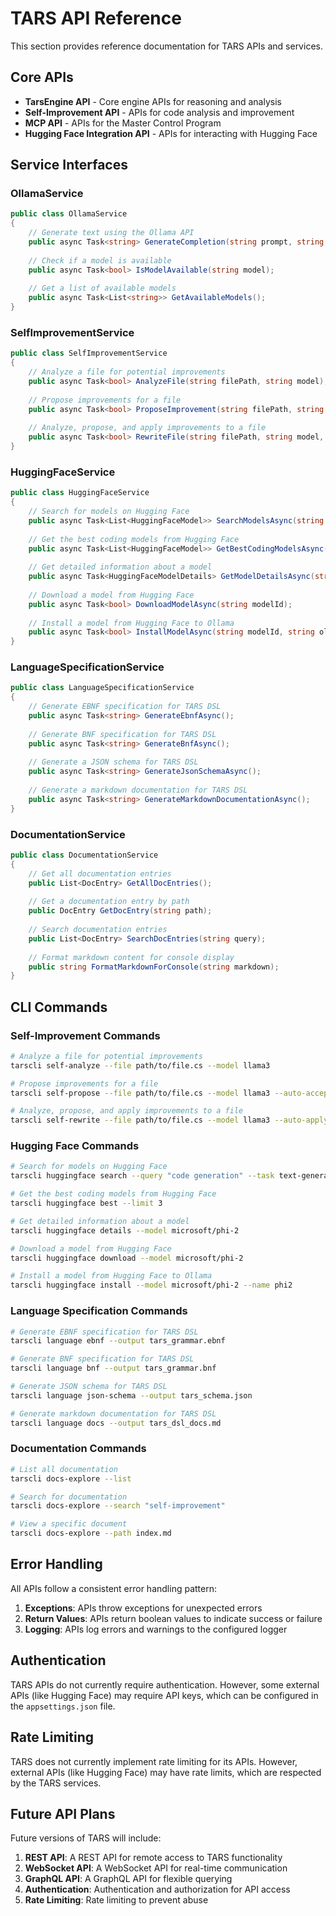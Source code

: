 # TARS API Reference

This section provides reference documentation for TARS APIs and services.

## Core APIs

- **TarsEngine API** - Core engine APIs for reasoning and analysis
- **Self-Improvement API** - APIs for code analysis and improvement
- **MCP API** - APIs for the Master Control Program
- **Hugging Face Integration API** - APIs for interacting with Hugging Face

## Service Interfaces

### OllamaService

```csharp
public class OllamaService
{
    // Generate text using the Ollama API
    public async Task<string> GenerateCompletion(string prompt, string model);
    
    // Check if a model is available
    public async Task<bool> IsModelAvailable(string model);
    
    // Get a list of available models
    public async Task<List<string>> GetAvailableModels();
}
```

### SelfImprovementService

```csharp
public class SelfImprovementService
{
    // Analyze a file for potential improvements
    public async Task<bool> AnalyzeFile(string filePath, string model);
    
    // Propose improvements for a file
    public async Task<bool> ProposeImprovement(string filePath, string model, bool autoAccept = false);
    
    // Analyze, propose, and apply improvements to a file
    public async Task<bool> RewriteFile(string filePath, string model, bool autoApply = false);
}
```

### HuggingFaceService

```csharp
public class HuggingFaceService
{
    // Search for models on Hugging Face
    public async Task<List<HuggingFaceModel>> SearchModelsAsync(string query, string task = "text-generation", int limit = 10);
    
    // Get the best coding models from Hugging Face
    public async Task<List<HuggingFaceModel>> GetBestCodingModelsAsync(int limit = 10);
    
    // Get detailed information about a model
    public async Task<HuggingFaceModelDetails> GetModelDetailsAsync(string modelId);
    
    // Download a model from Hugging Face
    public async Task<bool> DownloadModelAsync(string modelId);
    
    // Install a model from Hugging Face to Ollama
    public async Task<bool> InstallModelAsync(string modelId, string ollamaModelName = "");
}
```

### LanguageSpecificationService

```csharp
public class LanguageSpecificationService
{
    // Generate EBNF specification for TARS DSL
    public async Task<string> GenerateEbnfAsync();
    
    // Generate BNF specification for TARS DSL
    public async Task<string> GenerateBnfAsync();
    
    // Generate a JSON schema for TARS DSL
    public async Task<string> GenerateJsonSchemaAsync();
    
    // Generate a markdown documentation for TARS DSL
    public async Task<string> GenerateMarkdownDocumentationAsync();
}
```

### DocumentationService

```csharp
public class DocumentationService
{
    // Get all documentation entries
    public List<DocEntry> GetAllDocEntries();
    
    // Get a documentation entry by path
    public DocEntry GetDocEntry(string path);
    
    // Search documentation entries
    public List<DocEntry> SearchDocEntries(string query);
    
    // Format markdown content for console display
    public string FormatMarkdownForConsole(string markdown);
}
```

## CLI Commands

### Self-Improvement Commands

```bash
# Analyze a file for potential improvements
tarscli self-analyze --file path/to/file.cs --model llama3

# Propose improvements for a file
tarscli self-propose --file path/to/file.cs --model llama3 --auto-accept

# Analyze, propose, and apply improvements to a file
tarscli self-rewrite --file path/to/file.cs --model llama3 --auto-apply
```

### Hugging Face Commands

```bash
# Search for models on Hugging Face
tarscli huggingface search --query "code generation" --task text-generation --limit 5

# Get the best coding models from Hugging Face
tarscli huggingface best --limit 3

# Get detailed information about a model
tarscli huggingface details --model microsoft/phi-2

# Download a model from Hugging Face
tarscli huggingface download --model microsoft/phi-2

# Install a model from Hugging Face to Ollama
tarscli huggingface install --model microsoft/phi-2 --name phi2
```

### Language Specification Commands

```bash
# Generate EBNF specification for TARS DSL
tarscli language ebnf --output tars_grammar.ebnf

# Generate BNF specification for TARS DSL
tarscli language bnf --output tars_grammar.bnf

# Generate JSON schema for TARS DSL
tarscli language json-schema --output tars_schema.json

# Generate markdown documentation for TARS DSL
tarscli language docs --output tars_dsl_docs.md
```

### Documentation Commands

```bash
# List all documentation
tarscli docs-explore --list

# Search for documentation
tarscli docs-explore --search "self-improvement"

# View a specific document
tarscli docs-explore --path index.md
```

## Error Handling

All APIs follow a consistent error handling pattern:

1. **Exceptions**: APIs throw exceptions for unexpected errors
2. **Return Values**: APIs return boolean values to indicate success or failure
3. **Logging**: APIs log errors and warnings to the configured logger

## Authentication

TARS APIs do not currently require authentication. However, some external APIs (like Hugging Face) may require API keys, which can be configured in the `appsettings.json` file.

## Rate Limiting

TARS does not currently implement rate limiting for its APIs. However, external APIs (like Hugging Face) may have rate limits, which are respected by the TARS services.

## Future API Plans

Future versions of TARS will include:

1. **REST API**: A REST API for remote access to TARS functionality
2. **WebSocket API**: A WebSocket API for real-time communication
3. **GraphQL API**: A GraphQL API for flexible querying
4. **Authentication**: Authentication and authorization for API access
5. **Rate Limiting**: Rate limiting to prevent abuse

